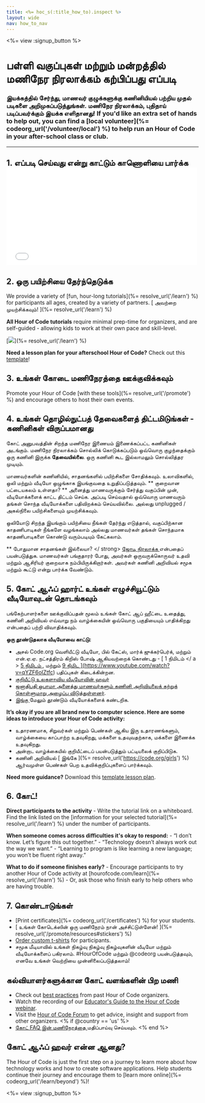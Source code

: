 ```yaml
---
title: <%= hoc_s(:title_how_to).inspect %>
layout: wide
nav: how_to_nav
---
```

<%= view :signup_button %>

# பள்ளி வகுப்புகள் மற்றும் மன்றத்தில் மணிநேர நிரலாக்கம் கற்பிப்பது எப்படி

### இயக்கத்தில் சேர்ந்து, மாணவர் குழுக்களுக்கு கணினியியல் பற்றிய முதல் படிகளை அறிமுகப்படுத்துங்கள். மணிநேர நிரலாக்கம், புதிதாய் படிப்பவர்க்கும் இயக்க எளிதானது! If you'd like an extra set of hands to help out, you can find a [local volunteer](%= codeorg_url('/volunteer/local') %) to help run an Hour of Code in your after-school class or club.

* * *

## 1. எப்படி செய்வது என்று காட்டும் காணொளியை பார்க்க <iframe width="500" height="255" src="//www.youtube.com/embed/SrnvvWDm73k" frameborder="0" allowfullscreen mark="crwd-mark"></iframe> 

## 2. ஒரு பயிற்சியை தேர்ந்தெடுக்க

We provide a variety of [fun, hour-long tutorials](%= resolve_url('/learn') %) for participants all ages, created by a variety of partners. [ அவற்றை முயற்சிக்கவும்! ](%= resolve_url('/learn') %)

**All Hour of Code tutorials** require minimal prep-time for organizers, and are self-guided - allowing kids to work at their own pace and skill-level.

[![](/images/fit-700/tutorials.png)](%= resolve_url('/learn') %)

**Need a lesson plan for your afterschool Hour of Code?** Check out this [template](/files/AfterschoolEducatorLessonPlanOutline.docx)!

## 3. உங்கள் கோடை மணிநேரத்தை ஊக்குவிக்கவும்

Promote your Hour of Code [with these tools](%= resolve_url('/promote') %) and encourage others to host their own events.

## 4. உங்கள் தொழில்நுட்பத் தேவைகளைத் திட்டமிடுங்கள் - கணினிகள் விருப்பமானது

கோட் அனுபவத்தின் சிறந்த மணிநேர இணையம் இணைக்கப்பட்ட கணினிகள் அடங்கும். மணிநேர நிரலாக்கம் சொல்லிக் கொடுக்கப்படும் ஒவ்வொரு குழந்தைக்கும் ஒரு கணினி இருக்க **தேவையில்லை**. ஒரு கணினி கூட இல்லாமலும் சொல்லித்தர முடியும்.

மாணவர்களின் கணினியில், சாதனங்களில் பயிற்சிகளை சோதிக்கவும். உலாவிகளில், ஒலி மற்றும் வீடியோ ஒழுங்காக இயங்குவதை உறுதிப்படுத்தவும். ** குறைவான பட்டையகலம் உள்ளதா? ** அனைத்து மாணவருக்கும் சேர்த்து வகுப்பின் முன், வீடியோக்களைக் காட்ட திட்டம் செய்க. அப்படி செய்வதால் ஒவ்வொரு மாணவரும் தங்கள் சொந்த வீடியோக்களை பதிவிறக்கம் செய்யவில்லை. அல்லது unplugged / அகல்நிலை பயிற்சிகளையும் முயற்சிக்கவும்.

ஒலியோடு சிறந்த இயங்கும் பயிற்சியை நீங்கள் தேர்ந்து எடுத்தால், வகுப்பிற்கான காதணிபாடிகள் நீங்களே வழங்கலாம் அல்லது மாணவர்கள் தங்கள் சொந்தமாக காதணிபாடிகளை கொண்டு வரும்படியும் கேட்கலாம்.

** போதுமான சாதனங்கள் இல்லையா? </ strong> [ ஜோடி நிரலாக்க ](https://www.youtube.com/watch?v=vgkahOzFH2Q) என்பதைப் பயன்படுத்துக. மாணவர்கள் பங்குதாரர் போது, அவர்கள் ஒருவருக்கொருவர் உதவி மற்றும் ஆசிரியர் குறைவாக நம்பியிருக்கிறார்கள். அவர்கள் கணினி அறிவியல் சமூக மற்றும் கூட்டு என்று பார்க்க வேண்டும்.</p> 

## 5. கோட் ஆஃப் ஹார்ட் உங்கள் எழுச்சியூட்டும் வீடியோவுடன் தொடங்கவும்

பங்கேற்பாளர்களை ஊக்குவிப்பதன் மூலம் உங்கள் கோட் ஆப் ஹீட்டை உதைத்து, கணினி அறிவியல் எவ்வாறு நம் வாழ்க்கையின் ஒவ்வொரு பகுதியையும் பாதிக்கிறது என்பதைப் பற்றி விவாதிக்கவும்.

**ஒரு தூண்டுதலாக வீடியோவை காட்டு:**

- அசல் Code.org வெளியீட்டு வீடியோ, பில் கேட்ஸ், மார்க் ஜுக்கர்பெர்க், மற்றும் என்.ஏ.ஏ. நட்சத்திரம் கிறிஸ் போஷ் ஆகியவற்றைக் கொண்டது - [ 1 நிமிடம் </ a > [ 5 நிமிடம் ](https://www.youtube.com/watch?v=nKIu9yen5nc), மற்றும் <a href = "https://www.youtube.com/watch?v = dU1xS07N-FA "> 9 நிமிட ](https://www.youtube.com/watch?v=qYZF6oIZtfc) பதிப்புகள் கிடைக்கின்றன.
- [ குறியீட்டு உலகளாவிய வீடியோவின் ஹவர் ](https://www.youtube.com/watch?v=KsOIlDT145A)
- [ ஜனாதிபதி ஒபாமா அனைத்து மாணவர்களும் கணினி அறிவியலைக் கற்றுக் கொள்ளுமாறு அழைப்பு விடுத்துள்ளனர்](https://www.youtube.com/watch?v=6XvmhE1J9PY).
- [ இங்கு ](https://www.youtube.com/playlist?list=PLzdnOPI1iJNfpD8i4Sx7U0y2MccnrNZuP) மேலும் தூண்டும் வீடியோக்களைக் கண்டறிக.

**It’s okay if you are all brand new to computer science. Here are some ideas to introduce your Hour of Code activity:**

- உதாரணமாக, சிறுவர்கள் மற்றும் பெண்கள் ஆகிய இரு உதாரணங்களும், வாழ்க்கையை காப்பாற்ற உதவுகிறது, மக்களை உதவுவதற்காக, மக்களை இணைக்க உதவுகிறது.
- அன்றாட வாழ்க்கையில் குறியீட்டைப் பயன்படுத்தும் பட்டியலைக் குறிப்பிடுக.
- கணினி அறிவியல் [ இங்கே ](%= resolve_url('https://code.org/girls') %) ஆர்வமுள்ள பெண்கள் பெற உதவிக்குறிப்புகளைப் பார்க்கவும்.

**Need more guidance?** Download this [template lesson plan](/files/AfterschoolEducatorLessonPlanOutline.docx).

## 6. கோட்!

**Direct participants to the activity** - Write the tutorial link on a whiteboard. Find the link listed on the [information for your selected tutorial](%= resolve_url('/learn') %) under the number of participants.

**When someone comes across difficulties it's okay to respond:** - “I don’t know. Let’s figure this out together.” - “Technology doesn’t always work out the way we want.” - “Learning to program is like learning a new language; you won’t be fluent right away.”

**What to do if someone finishes early?** - Encourage participants to try another Hour of Code activity at [hourofcode.com/learn](%= resolve_url('/learn') %) - Or, ask those who finish early to help others who are having trouble.

## 7. கொண்டாடுங்கள்

- [Print certificates](%= codeorg_url('/certificates') %) for your students.
- [ உங்கள் கோடெக்ஸின் ஒரு மணிநேரம் நான் அச்சிட்டுள்ளேன்! ](%= resolve_url('/promote/resources#stickers') %)
- [Order custom t-shirts](http://blog.code.org/post/132608499493/hour-of-code-shirts-and-more) for participants.
- சமூக மீடியாவில் உங்கள் நிகழ்வு நிகழ்வு நிகழ்வுகளின் வீடியோ மற்றும் வீடியோக்களைப் பகிரலாம். #HourOfCode மற்றும் @codeorg பயன்படுத்தவும், எனவே உங்கள் வெற்றியை முன்னிலைப்படுத்தலாம்!

## கல்வியாளர்களுக்கான கோட் வளங்களின் பிற மணி

- Check out [best practices](http://www.slideshare.net/TeachCode/hour-of-code-best-practices-for-successful-educators-51273466) from past Hour of Code organizers.
- Watch the recording of our [Educator's Guide to the Hour of Code webinar](https://youtu.be/EJeMeSW2-Mw).
- Visit the [Hour of Code Forum](http://forum.code.org/c/plc/hour-of-code) to get advice, insight and support from other organizers. <% if @country == 'us' %>
- [ கோட் FAQ இன் மணிநேரத்தை ](https://support.code.org/hc/en-us/categories/200147083-Hour-of-Code) மதிப்பாய்வு செய்யவும். <% end %>

## கோட் ஆஃப் ஹவர் என்ன ஆனது?

The Hour of Code is just the first step on a journey to learn more about how technology works and how to create software applications. Help students continue their journey and encourage them to [learn more online](%= codeorg_url('/learn/beyond') %)!

<%= view :signup_button %>